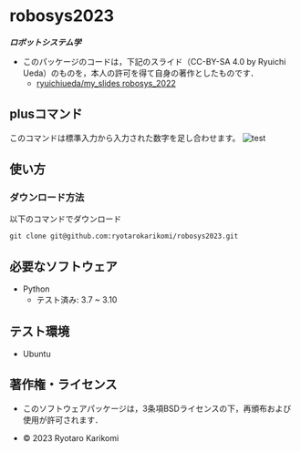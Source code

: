 # robosys2023
***ロボットシステム学***

* このパッケージのコードは，下記のスライド（CC-BY-SA 4.0 by Ryuichi Ueda）のものを，本人の許可を得て自身の著作としたものです．
  * [ryuichiueda/my_slides robosys_2022](https://github.com/ryuichiueda/my_slides/tree/master/robosys_2022)


## plusコマンド
このコマンドは標準入力から入力された数字を足し合わせます。
![test](https://github.com/ryotarokarikomi/robosys2023/actions/workflows/test.yml/badge.svg)

## 使い方
### ダウンロード方法
以下のコマンドでダウンロード
```
git clone git@github.com:ryotarokarikomi/robosys2023.git
```

## 必要なソフトウェア
  * Python
    * テスト済み: 3.7 ~ 3.10


## テスト環境
* Ubuntu


## 著作権・ライセンス

* このソフトウェアパッケージは，3条項BSDライセンスの下，再頒布および使用が許可されます．


* © 2023 Ryotaro Karikomi
